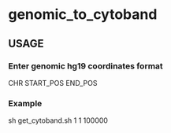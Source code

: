 # genomic_to_cytoband
 
## USAGE

### Enter genomic hg19 coordinates format
CHR START_POS END_POS
 
### Example
sh get_cytoband.sh 1 1 100000
